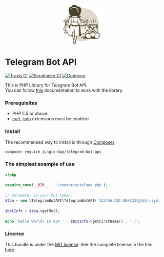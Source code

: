 <p align="center">
    <a href="https://github.com/jungle-bay/telegram-bot-api">
        <img width="128" height="128" src="logo.gif" alt="Telegram Bot API Logo">
    </a>
</p>

# Telegram Bot API

[![Travis CI](https://img.shields.io/travis/jungle-bay/telegram-bot-api.svg?style=flat)](https://travis-ci.org/jungle-bay/telegram-bot-api)
[![Scrutinizer CI](https://img.shields.io/scrutinizer/g/jungle-bay/telegram-bot-api.svg?style=flat)](https://scrutinizer-ci.com/g/jungle-bay/telegram-bot-api)
[![Codecov](https://img.shields.io/codecov/c/github/jungle-bay/telegram-bot-api.svg?style=flat)](https://codecov.io/gh/jungle-bay/telegram-bot-api)

This is PHP Library for Telegram Bot API. <br />
You can follow [this](https://core.telegram.org/bots/api) documentation to work with the library.

### Prerequisites

   - PHP 5.5 or above.
   - [curl](https://secure.php.net/manual/en/book.curl.php), [json](https://secure.php.net/manual/en/book.json.php) extensions must be enabled.

### Install

The recommended way to install is through [Composer](https://getcomposer.org/doc/00-intro.md#introduction):

```bash
composer require jungle-bay/telegram-bot-api
```

### The simplest example of use

```php
<?php

require_once(__DIR__ . '/vendor/autoload.php');

// parameter is your bot token.
$tba = new \TelegramBotAPI\TelegramBotAPI('123456:ABC-DEF1234ghIkl-zyx57W2v1u123ew11');

$botInfo = $tba->getMe();

echo 'Hello world! Im bot ' . $botInfo->getFirstName() . ' !';
```

### License

This bundle is under the [MIT license](http://opensource.org/licenses/MIT). See the complete license in the file: [here](https://github.com/jungle-bay/telegram-bot-api/blob/master/license.txt).
